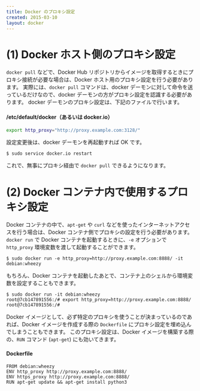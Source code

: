 ```yaml
---
title: Docker のプロキシ設定
created: 2015-03-10
layout: docker
---
```


(1) Docker ホスト側のプロキシ設定
====

`docker pull` などで、Docker Hub リポジトリからイメージを取得するときにプロキシ接続が必要な場合は、Docker ホスト用のプロキシ設定を行う必要があります。
実際には、`docker pull` コマンドは、docker デーモンに対して命令を送っているだけなので、docker デーモンの方がプロキシ設定を認識する必要があります。
docker デーモンのプロキシ設定は、下記のファイルで行います。

#### /etc/default/docker（あるいは docker.io）
```bash
export http_proxy="http://proxy.example.com:3128/"
```

設定変更後は、docker デーモンを再起動すれば OK です。

```
$ sudo service docker.io restart
```

これで、無事にプロキシ経由で `docker pull` できるようになります。


(2) Docker コンテナ内で使用するプロキシ設定
====

Docker コンテナの中で、`apt-get` や `curl` などを使ったインターネットアクセスを行う場合は、Docker コンテナ側でプロキシの設定を行う必要があります。
`docker run` で Docker コンテナを起動するときに、`-e` オプションで `http_proxy` 環境変数を渡して起動することができます。

```
$ sudo docker run -e http_proxy=http://proxy.example.com:8888/ -it debian:wheezy
```

もちろん、Docker コンテナを起動したあとで、コンテナ上のシェルから環境変数を設定することもできます。

```
$ sudo docker run -it debian:wheezy
root@7cb147891556:/# export http_proxy=http://proxy.example.com:8888/
root@7cb147891556:/#
```

Docker イメージとして、必ず特定のプロキシを使うことが決まっているのであれば、Docker イメージを作成する際の `Dockerfile` にプロキシ設定を埋め込んでしまうこともできます。
このプロキシ設定は、Docker イメージを構築する際の、`RUN` コマンド (`apt-get`) にも効いてきます。

#### Dockerfile
```
FROM debian:wheezy
ENV http_proxy http://proxy.example.com:8888/
ENV https_proxy http://proxy.example.com:8888/
RUN apt-get update && apt-get install python3
```

